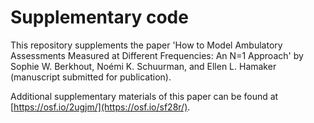 # Supplementary code

This repository supplements the paper 'How to Model Ambulatory Assessments Measured at Different Frequencies: An N=1 Approach' by Sophie W. Berkhout, Noémi K. Schuurman, and Ellen L. Hamaker (manuscript submitted for publication).

Additional supplementary materials of this paper can be found at [https://osf.io/2ugjm/](https://osf.io/sf28r/).
